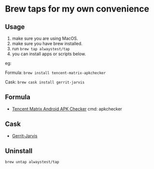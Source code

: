 # Brew taps for my own convenience

## Usage

1. make sure you are using MacOS.
2. make sure you have brew installed.
3. run `brew tap alwaystest/tap`
4. you can install apps or scripts below.

eg:

Formula:
`brew install tencent-matrix-apkchecker`

Cask:
`brew cask install gerrit-jarvis`

## Formula

- [Tencent Matrix Android APK Checker](https://github.com/Tencent/matrix/wiki/Matrix-Android-ApkChecker)
    cmd: apkchecker

## Cask

- [Gerrit-Jarvis](https://github.com/joeshang/GerritJarvis)

## Uninstall

`brew untap alwaystest/tap`
